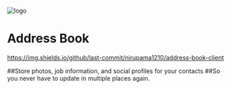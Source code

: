 ![logo](https://user-images.githubusercontent.com/32570896/160162822-f561ca2f-bd73-4d06-b60c-86b9bb820940.svg)
# Address Book

https://img.shields.io/github/last-commit/nirupama1210/address-book-client

##Store photos, job information, and social profiles for your contacts
##So you never have to update in multiple places again.
